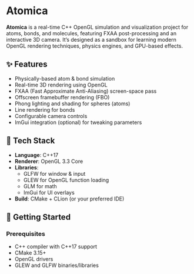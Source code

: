 # Atomica

**Atomica** is a real-time C++ OpenGL simulation and visualization project for atoms, bonds, and molecules, featuring FXAA post-processing and an interactive 3D camera. It’s designed as a sandbox for learning modern OpenGL rendering techniques, physics engines, and GPU-based effects.

## ✨ Features

- Physically-based atom & bond simulation
- Real-time 3D rendering using OpenGL
- FXAA (Fast Approximate Anti-Aliasing) screen-space pass
- Offscreen framebuffer rendering (FBO)
- Phong lighting and shading for spheres (atoms)
- Line rendering for bonds
- Configurable camera controls
- ImGui integration (optional) for tweaking parameters

## 🧩 Tech Stack

- **Language**: C++17
- **Renderer**: OpenGL 3.3 Core
- **Libraries**: 
  - GLFW for window & input
  - GLEW for OpenGL function loading
  - GLM for math
  - ImGui for UI overlays
- **Build**: CMake + CLion (or your preferred IDE)

## 🚀 Getting Started

### Prerequisites

- C++ compiler with C++17 support
- CMake 3.15+
- OpenGL drivers
- GLEW and GLFW binaries/libraries